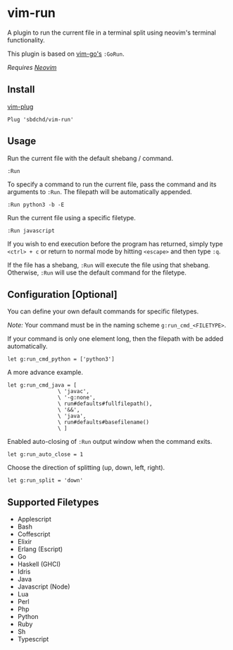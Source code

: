 # vim-run

A plugin to run the current file in a terminal split using neovim's terminal functionality.

This plugin is based on [vim-go's](https://github.com/fatih/vim-go) `:GoRun`.

_Requires [Neovim](https://neovim.io)_

## Install

[vim-plug](https://github.com/junegunn/vim-plug)

```viml
Plug 'sbdchd/vim-run'
```

## Usage

Run the current file with the default shebang / command.

`:Run`

To specify a command to run the current file, pass the command and its arguments
to `:Run`. The filepath will be automatically appended.

```viml
:Run python3 -b -E
```

Run the current file using a specific filetype.

```viml
:Run javascript
```

If you wish to end execution before the program has returned, simply type
`<ctrl> + c` or return to normal mode by hitting `<escape>` and then type `:q`.

If the file has a shebang, `:Run` will execute the file using that shebang.
Otherwise, `:Run` will use the default command for the filetype.

## Configuration [Optional]

You can define your own default commands for specific filetypes.

_Note:_ Your command must be in the naming scheme `g:run_cmd_<FILETYPE>`.

If your command is only one element long, then the filepath with be added automatically.

```viml
let g:run_cmd_python = ['python3']
```

A more advance example.

```viml
let g:run_cmd_java = [
                \ 'javac',
                \ '-g:none',
                \ run#defaults#fullfilepath(),
                \ '&&',
                \ 'java',
                \ run#defaults#basefilename()
                \ ]
```

Enabled auto-closing of `:Run` output window when the command exits.

```viml
let g:run_auto_close = 1
```

Choose the direction of splitting (up, down, left, right).

```viml
let g:run_split = 'down'
```

## Supported Filetypes

- Applescript
- Bash
- Coffescript
- Elixir
- Erlang (Escript)
- Go
- Haskell (GHCI)
- Idris
- Java
- Javascript (Node)
- Lua
- Perl
- Php
- Python
- Ruby
- Sh
- Typescript
